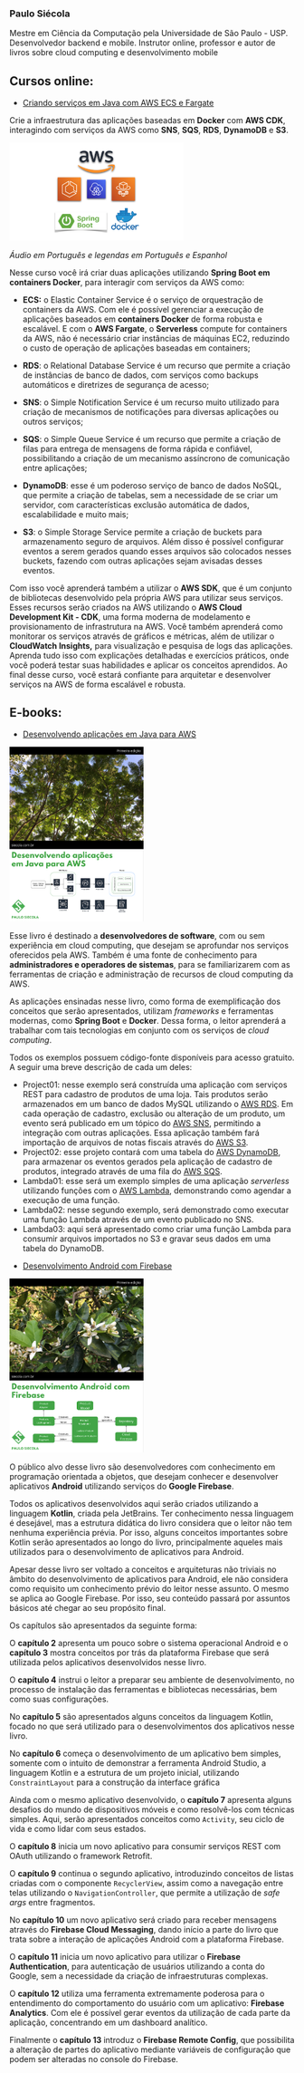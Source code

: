 ### Paulo Siécola

Mestre em Ciência da Computação pela Universidade de São Paulo - USP. Desenvolvedor backend e mobile. Instrutor online, professor e autor de livros sobre cloud computing e desenvolvimento mobile 

## Cursos online:

* [Criando serviços em Java com AWS ECS e Fargate](https://www.udemy.com/course/aws-ecs-fargate-java/?referralCode=859777729E4809B20485)

Crie a infraestrutura das aplicações baseadas em **Docker** com **AWS CDK**, interagindo com serviços da AWS como **SNS**, **SQS**, **RDS**, **DynamoDB** e **S3**.

[<img src="images/aws_course_image.png" alt="aws_course_image" style="zoom:30%;"/>](https://www.udemy.com/course/aws-ecs-fargate-java/?referralCode=859777729E4809B20485)

*Áudio em Português e legendas em Português e Espanhol*



Nesse curso você irá criar duas aplicações utilizando **Spring Boot em containers Docker**, para interagir com serviços da AWS como:

- **ECS:** o Elastic Container Service é o serviço de orquestração de containers da AWS. Com ele é possível gerenciar a execução de aplicações baseados em **containers Docker** de forma robusta e escalável. E com o **AWS Fargate**, o **Serverless** compute for containers da AWS, não é necessário criar instâncias de máquinas EC2, reduzindo o custo de operação de aplicações baseadas em containers;
- **RDS**: o Relational Database Service é um recurso que permite a criação de instâncias de banco de dados, com serviços como backups automáticos e diretrizes de segurança de acesso;

- **SNS**: o Simple Notification Service é um recurso muito utilizado para criação de mecanismos de notificações para diversas aplicações ou outros serviços;

- **SQS**: o Simple Queue Service é um recurso que permite a criação de filas para entrega de mensagens de forma rápida e confiável, possibilitando a criação de um mecanismo assíncrono de comunicação entre aplicações;

- **DynamoDB**: esse é um poderoso serviço de banco de dados NoSQL, que permite a criação de tabelas, sem a necessidade de se criar um servidor, com características exclusão automática de dados, escalabilidade e muito mais;

- **S3**: o Simple Storage Service permite a criação de buckets para armazenamento seguro de arquivos. Além disso é possível configurar eventos a serem gerados quando esses arquivos são colocados nesses buckets, fazendo com outras aplicações sejam avisadas desses eventos.

Com isso você aprenderá também a utilizar o **AWS SDK**, que é um conjunto de bibliotecas desenvolvido pela própria AWS para utilizar seus serviços. Esses recursos serão criados na AWS utilizando o **AWS Cloud Development Kit - CDK**, uma forma moderna de modelamento e provisionamento de infrastrutura na AWS. Você também aprenderá como monitorar os serviços através de gráficos e métricas, além de utilizar o **CloudWatch Insights,** para visualização e pesquisa de logs das aplicações. Aprenda tudo isso com explicações detalhadas e exercícios práticos, onde você poderá testar suas habilidades e aplicar os conceitos aprendidos. Ao final desse curso, você estará confiante para arquitetar e desenvolver serviços na AWS de forma escalável e robusta.



## E-books:

- [Desenvolvendo aplicações em Java para AWS](https://leanpub.com/amazonwebservice)

[<img src="images/book_cover_03_pt.png" alt="book_cover_03_pt" style="zoom:30%;" />](https://leanpub.com/amazonwebservice)

Esse livro é destinado a **desenvolvedores de software**, com ou sem experiência em cloud computing, que desejam se aprofundar nos serviços oferecidos pela AWS. Também é uma fonte de conhecimento para **administradores e operadores de sistemas**, para se familiarizarem com as ferramentas de criação e administração de recursos de cloud computing da AWS. 

As aplicações ensinadas nesse livro, como forma de exemplificação dos conceitos que serão apresentados, utilizam *frameworks* e ferramentas modernas, como **Spring Boot** e **Docker**. Dessa forma, o leitor aprenderá a trabalhar com tais tecnologias em conjunto com os serviços de *cloud computing*. 

Todos os exemplos possuem código-fonte disponíveis para acesso gratuito. A seguir uma breve descrição de cada um deles:

- Project01: nesse exemplo será construída uma aplicação com serviços REST para cadastro de produtos de uma loja. Tais produtos serão armazenados em um banco de dados MySQL utilizando o [AWS RDS](https://aws.amazon.com/rds/). Em cada operação de cadastro, exclusão ou alteração de um produto, um evento será publicado em um tópico do [AWS SNS](https://aws.amazon.com/sns), permitindo a integração com outras aplicações. Essa aplicação também fará importação de arquivos de notas fiscais através do [AWS S3](https://aws.amazon.com/s3/).
- Project02: esse projeto contará com uma tabela do [AWS DynamoDB](https://aws.amazon.com/dynamodb), para armazenar os eventos gerados pela aplicação de cadastro de produtos, integrado através de uma fila do [AWS SQS](https://aws.amazon.com/sqs/).
- Lambda01: esse será um exemplo simples de uma aplicação *serverless* utilizando funções com o [AWS Lambda](https://aws.amazon.com/lambda/), demonstrando como agendar a execução de uma função.
- Lambda02: nesse segundo exemplo, será demonstrado como executar uma função Lambda através de um evento publicado no SNS.
- Lambda03: aqui será apresentado como criar uma função Lambda para consumir arquivos importados no S3 e gravar seus dados em uma tabela do DynamoDB.



* [Desenvolvimento Android com Firebase](https://leanpub.com/androidcloud)

[<img src="images/book_cover_01_pt.png.png" alt="book_cover_01_pt.png" style="zoom:30%;" />](https://leanpub.com/androidcloud)

O público alvo desse livro são desenvolvedores com conhecimento em programação orientada a objetos, que desejam conhecer e desenvolver aplicativos **Android** utilizando serviços do **Google Firebase**.

Todos os aplicativos desenvolvidos aqui serão criados utilizando a linguagem **Kotlin**, criada pela JetBrains. Ter conhecimento nessa linguagem é desejável, mas a estrutura didática do livro considera que o leitor não tem nenhuma experiência prévia. Por isso, alguns conceitos importantes sobre Kotlin serão apresentados ao longo do livro, principalmente aqueles mais utilizados para o desenvolvimento de aplicativos para Android.

Apesar desse livro ser voltado a conceitos e arquiteturas não triviais no âmbito do desenvolvimento de aplicativos para Android, ele não considera como requisito um conhecimento prévio do leitor nesse assunto.  O mesmo se aplica ao Google Firebase. Por isso, seu conteúdo passará por assuntos básicos até chegar ao seu propósito final.

 Os capítulos são apresentados da seguinte forma:

 O **capítulo 2** apresenta um pouco sobre o sistema operacional Android e o **capítulo 3** mostra conceitos por trás da plataforma Firebase que será utilizada pelos aplicativos desenvolvidos nesse livro.

 O **capítulo 4** instrui o leitor a preparar seu ambiente de desenvolvimento, no processo de instalação das ferramentas e bibliotecas necessárias, bem como suas configurações. 

 No **capítulo 5** são apresentados alguns conceitos da linguagem Kotlin, focado no que será utilizado para o desenvolvimentos dos aplicativos nesse livro.

 No **capítulo 6** começa o desenvolvimento de um aplicativo bem simples, somente com o intuito de demonstrar a ferramenta Android Studio, a linguagem Kotlin e a estrutura de um projeto inicial, utilizando `ConstraintLayout` para a construção da interface gráfica

 Ainda com o mesmo aplicativo desenvolvido, o **capítulo 7** apresenta alguns desafios do mundo de dispositivos móveis e como resolvê-los com técnicas simples. Aqui, serão apresentados conceitos como `Activity`, seu ciclo de vida e como lidar com seus estados.

 O **capítulo 8** inicia um novo aplicativo para consumir serviços REST com OAuth utilizando o framework Retrofit.

 O **capítulo 9** continua o segundo aplicativo, introduzindo conceitos de listas criadas com o componente `RecyclerView`, assim como a navegação entre telas utilizando o `NavigationController`, que permite a utilização de *safe args* entre fragmentos.

 No **capítulo 10** um novo aplicativo será criado para receber mensagens através do **Firebase Cloud Messaging**, dando início a parte do livro que trata sobre a interação de aplicações Android com a plataforma Firebase.

 O **capítulo 11** inicia um novo aplicativo para utilizar o **Firebase Authentication**, para autenticação de usuários utilizando a conta do Google, sem a necessidade da criação de infraestruturas complexas.

 O **capítulo 12** utiliza uma ferramenta extremamente poderosa para o entendimento do comportamento do usuário com um aplicativo: **Firebase Analytics**. Com ele é possível gerar eventos da utilização de cada parte da aplicação, concentrando em um dashboard analítico.

 Finalmente o **capítulo 13** introduz o **Firebase Remote Config**, que possibilita a alteração de partes do aplicativo mediante variáveis de configuração que podem ser alteradas no console do Firebase.


